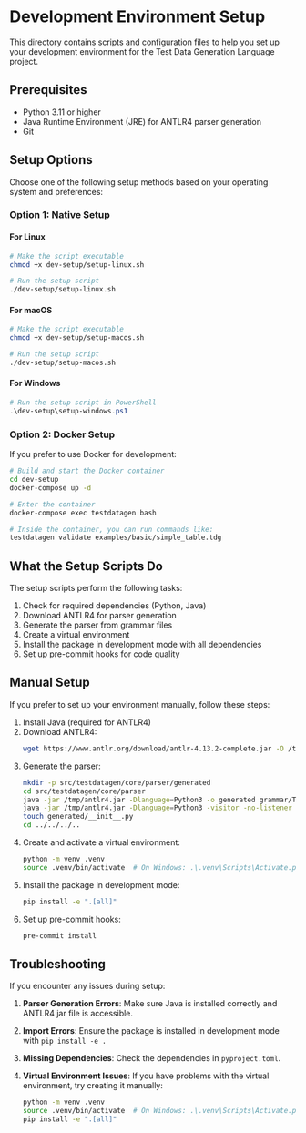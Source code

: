 

# Development Environment Setup

This directory contains scripts and configuration files to help you set up your development environment for the Test Data Generation Language project.

## Prerequisites

- Python 3.11 or higher
- Java Runtime Environment (JRE) for ANTLR4 parser generation
- Git

## Setup Options

Choose one of the following setup methods based on your operating system and preferences:

### Option 1: Native Setup

#### For Linux

```bash
# Make the script executable
chmod +x dev-setup/setup-linux.sh

# Run the setup script
./dev-setup/setup-linux.sh
```

#### For macOS

```bash
# Make the script executable
chmod +x dev-setup/setup-macos.sh

# Run the setup script
./dev-setup/setup-macos.sh
```

#### For Windows

```powershell
# Run the setup script in PowerShell
.\dev-setup\setup-windows.ps1
```

### Option 2: Docker Setup

If you prefer to use Docker for development:

```bash
# Build and start the Docker container
cd dev-setup
docker-compose up -d

# Enter the container
docker-compose exec testdatagen bash

# Inside the container, you can run commands like:
testdatagen validate examples/basic/simple_table.tdg
```

## What the Setup Scripts Do

The setup scripts perform the following tasks:

1. Check for required dependencies (Python, Java)
2. Download ANTLR4 for parser generation
3. Generate the parser from grammar files
4. Create a virtual environment
5. Install the package in development mode with all dependencies
6. Set up pre-commit hooks for code quality

## Manual Setup

If you prefer to set up your environment manually, follow these steps:

1. Install Java (required for ANTLR4)
2. Download ANTLR4:
   ```bash
   wget https://www.antlr.org/download/antlr-4.13.2-complete.jar -O /tmp/antlr4.jar
   ```
3. Generate the parser:
   ```bash
   mkdir -p src/testdatagen/core/parser/generated
   cd src/testdatagen/core/parser
   java -jar /tmp/antlr4.jar -Dlanguage=Python3 -o generated grammar/TestDataGenLexer.g4
   java -jar /tmp/antlr4.jar -Dlanguage=Python3 -visitor -no-listener -lib grammar -o generated grammar/TestDataGen.g4
   touch generated/__init__.py
   cd ../../../..
   ```
4. Create and activate a virtual environment:
   ```bash
   python -m venv .venv
   source .venv/bin/activate  # On Windows: .\.venv\Scripts\Activate.ps1
   ```
5. Install the package in development mode:
   ```bash
   pip install -e ".[all]"
   ```
6. Set up pre-commit hooks:
   ```bash
   pre-commit install
   ```

## Troubleshooting

If you encounter any issues during setup:

1. **Parser Generation Errors**: Make sure Java is installed correctly and ANTLR4 jar file is accessible.

2. **Import Errors**: Ensure the package is installed in development mode with `pip install -e .`

3. **Missing Dependencies**: Check the dependencies in `pyproject.toml`.

4. **Virtual Environment Issues**: If you have problems with the virtual environment, try creating it manually:
   ```bash
   python -m venv .venv
   source .venv/bin/activate  # On Windows: .\.venv\Scripts\Activate.ps1
   pip install -e ".[all]"
   ```

